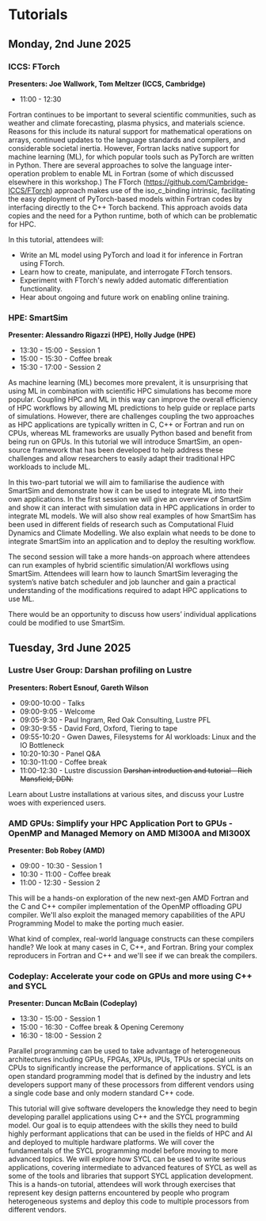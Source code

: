 # Tutorials


## Monday, 2nd June 2025 

### ICCS: FTorch
**Presenters: Joe Wallwork, Tom Meltzer (ICCS, Cambridge)**
- 11:00 - 12:30

Fortran continues to be important to several scientific communities, such as weather and climate forecasting, plasma physics, and materials science.
Reasons for this include its natural support for mathematical operations on arrays, continued updates to the language standards and compilers, and considerable societal inertia.
However, Fortran lacks native support for machine learning (ML), for which popular tools such as PyTorch are written in Python.
There are several approaches to solve the language inter-operation problem to enable ML in Fortran (some of which discussed elsewhere in this workshop.)
The FTorch (https://github.com/Cambridge-ICCS/FTorch) approach makes use of the iso_c_binding intrinsic, facilitating the easy deployment of PyTorch-based models within Fortran codes by interfacing directly to the C++ Torch backend.
This approach avoids data copies and the need for a Python runtime, both of which can be problematic for HPC.

In this tutorial, attendees will:
- Write an ML model using PyTorch and load it for inference in Fortran using FTorch.
- Learn how to create, manipulate, and interrogate FTorch tensors.
- Experiment with FTorch's newly added automatic differentiation functionality.
- Hear about ongoing and future work on enabling online training.


### HPE: SmartSim
**Presenter: Alessandro Rigazzi (HPE), Holly Judge (HPE)**
- 13:30 - 15:00 - Session 1
- 15:00 - 15:30 - Coffee break 
- 15:30 - 17:00 - Session 2

As machine learning (ML) becomes more prevalent, it is unsurprising that using ML in combination with scientific HPC simulations has become more popular. Coupling HPC and ML in this way can improve the overall efficiency of HPC workflows by allowing ML predictions to help guide or replace parts of simulations.
However, there are challenges coupling the two approaches as HPC applications are typically written in C, C++ or Fortran and run on CPUs, whereas ML frameworks are usually Python based and benefit from being run on GPUs. In this tutorial we will introduce SmartSim, an open-source framework that has been developed to help address these challenges and allow researchers to easily adapt their traditional HPC workloads to include ML.  
 
In this two-part tutorial we will aim to familiarise the audience with SmartSim and demonstrate how it can be used to integrate ML into their own applications. In the first session we will give an overview of SmartSim and show it can interact with simulation data in HPC applications in order to integrate ML models. We will also show real examples of how SmartSim has been used in different fields of research such as Computational Fluid Dynamics and Climate Modelling. We also explain what needs to be done to integrate SmartSim into an application and to deploy the resulting workflow. 
 
The second session will take a more hands-on approach where attendees can run examples of hybrid scientific simulation/AI workflows using SmartSim.  Attendees will learn how to launch SmartSim leveraging the system’s native batch scheduler and job launcher and gain a practical understanding of the modifications required to adapt HPC applications to use ML.  
 
There would be an opportunity to discuss how users’ individual applications could be modified to use SmartSim. 


## Tuesday, 3rd June 2025 

### Lustre User Group: Darshan profiling on Lustre
**Presenters: Robert Esnouf, Gareth Wilson**
- 09:00-10:00 - Talks
- 09:00-9:05 - Welcome
- 09:05-9:30 - Paul Ingram, Red Oak Consulting, Lustre PFL
- 09:30-9:55 - David Ford, Oxford, Tiering to tape
- 09:55-10:20 - Gwen Dawes, Filesystems for AI workloads: Linux and the IO Bottleneck
- 10:20-10:30 - Panel Q&A
- 10:30-11:00 - Coffee break
- 11:00-12:30 - Lustre discussion <s>Darshan introduction and tutorial - Rich Mansfield, DDN.</s>

Learn about Lustre installations at various sites, and discuss your Lustre woes with experienced users.



### AMD GPUs: Simplify your HPC Application Port to GPUs - OpenMP and Managed Memory on AMD MI300A and MI300X
**Presenter: Bob Robey (AMD)**
- 09:00 - 10:30 - Session 1
- 10:30 - 11:00 - Coffee break
- 11:00 - 12:30 - Session 2

This will be a hands-on exploration of the new next-gen AMD Fortran and the C and C++ compiler implementation of the OpenMP offloading GPU compiler. We'll also exploit the managed memory capabilities of the APU Programming Model to make the porting much easier.

What kind of complex, real-world language constructs can these compilers handle? We look at many cases in C, C++, and Fortran. Bring your complex reproducers in Fortran and C++ and we'll see if we can break the compilers.


### Codeplay: Accelerate your code on GPUs and more using C++ and SYCL
**Presenter: Duncan McBain (Codeplay)**
- 13:30 - 15:00 - Session 1
- 15:00 - 16:30 - Coffee break & Opening Ceremony
- 16:30 - 18:00 - Session 2

Parallel programming can be used to take advantage of heterogeneous architectures including GPUs, FPGAs, XPUs, IPUs, TPUs or special units on CPUs to significantly increase the performance of applications. SYCL is an open standard programming model that is defined by the industry and lets developers support many of these processors from different vendors using a single code base and only modern standard C++ code.

This tutorial will give software developers the knowledge they need to begin developing parallel applications using C++ and the SYCL programming model. Our goal is to equip attendees with the skills they need to build highly performant applications that can be used in the fields of HPC and AI and deployed to multiple hardware platforms. We will cover the fundamentals of the SYCL programming model before moving to more advanced topics. We will explore how SYCL can be used to write serious applications, covering intermediate to advanced features of SYCL as well as some of the tools and libraries that support SYCL application development.
This is a hands-on tutorial, attendees will work through exercises that represent key design patterns encountered by people who program heterogeneous systems and deploy this code to multiple processors from different vendors.

